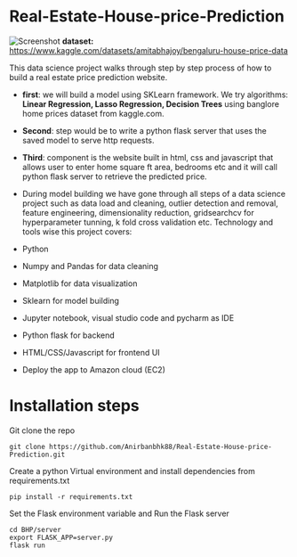 # Real-Estate-House-price-Prediction
![Screenshot](https://user-images.githubusercontent.com/2795092/211560402-4dd6fc96-c22c-4f63-aa2e-7214ebf9cf81.JPG)
**dataset:** https://www.kaggle.com/datasets/amitabhajoy/bengaluru-house-price-data

This data science project walks through step by step process of how to build a real estate price prediction website. 
* **first**: we will build a model using SKLearn framework. We try algorithms: **Linear Regression, Lasso Regression, Decision Trees** using banglore home prices dataset from kaggle.com.
* **Second**: step would be to write a python flask server that uses the saved model to serve http requests.
* **Third**: component is the website built in html, css and javascript that allows user to enter home square ft area, bedrooms etc and it will call python flask server to retrieve the predicted price.
* During model building we have gone through all steps of a data science project such as data load and cleaning, outlier detection and removal, feature engineering, dimensionality reduction, gridsearchcv for hyperparameter tunning, k fold cross validation etc. Technology and tools wise this project covers:

* Python
* Numpy and Pandas for data cleaning
* Matplotlib for data visualization
* Sklearn for model building
* Jupyter notebook, visual studio code and pycharm as IDE
* Python flask for backend
* HTML/CSS/Javascript for frontend UI
* Deploy the app to Amazon cloud (EC2)

# Installation steps
Git clone the repo
```
git clone https://github.com/Anirbanbhk88/Real-Estate-House-price-Prediction.git
```

Create a python Virtual environment and install dependencies from requirements.txt
```
pip install -r requirements.txt
```

Set the Flask environment variable and Run the Flask server
```
cd BHP/server
export FLASK_APP=server.py
flask run
```
